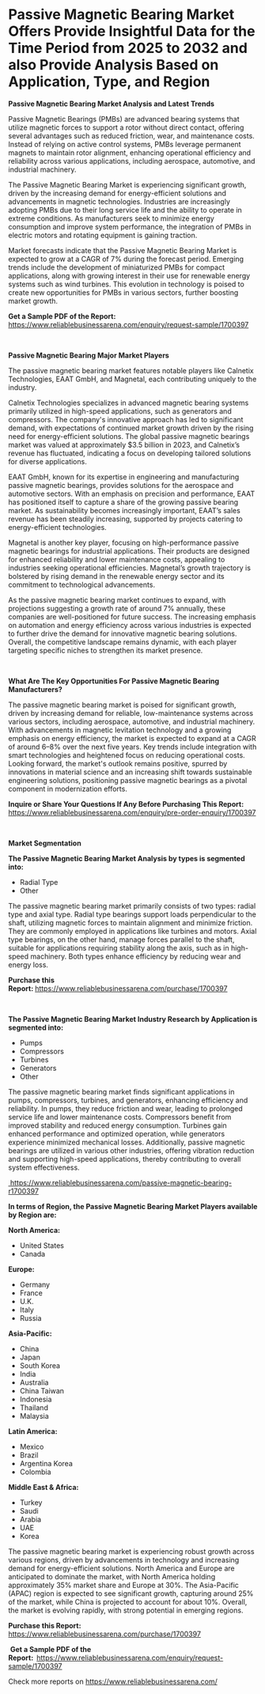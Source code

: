 <p><h1>Passive Magnetic Bearing Market Offers Provide Insightful Data for the Time Period from 2025 to 2032 and also Provide Analysis Based on Application, Type, and Region</h1></p><p><strong>Passive Magnetic Bearing Market Analysis and Latest Trends</strong></p>
<p><p>Passive Magnetic Bearings (PMBs) are advanced bearing systems that utilize magnetic forces to support a rotor without direct contact, offering several advantages such as reduced friction, wear, and maintenance costs. Instead of relying on active control systems, PMBs leverage permanent magnets to maintain rotor alignment, enhancing operational efficiency and reliability across various applications, including aerospace, automotive, and industrial machinery.</p><p>The Passive Magnetic Bearing Market is experiencing significant growth, driven by the increasing demand for energy-efficient solutions and advancements in magnetic technologies. Industries are increasingly adopting PMBs due to their long service life and the ability to operate in extreme conditions. As manufacturers seek to minimize energy consumption and improve system performance, the integration of PMBs in electric motors and rotating equipment is gaining traction.</p><p>Market forecasts indicate that the Passive Magnetic Bearing Market is expected to grow at a CAGR of 7% during the forecast period. Emerging trends include the development of miniaturized PMBs for compact applications, along with growing interest in their use for renewable energy systems such as wind turbines. This evolution in technology is poised to create new opportunities for PMBs in various sectors, further boosting market growth.</p></p>
<p><strong>Get a Sample PDF of the Report:&nbsp;</strong> <a href="https://www.reliablebusinessarena.com/enquiry/request-sample/1700397?utm_campaign=3346&utm_medium=2&utm_source=Github&utm_content=ia&utm_term=27032025&utm_id=passive-magnetic-bearing">https://www.reliablebusinessarena.com/enquiry/request-sample/1700397</a></p>
<p>&nbsp;</p>
<p><strong>Passive Magnetic Bearing Major Market Players</strong></p>
<p><p>The passive magnetic bearing market features notable players like Calnetix Technologies, EAAT GmbH, and Magnetal, each contributing uniquely to the industry. </p><p>Calnetix Technologies specializes in advanced magnetic bearing systems primarily utilized in high-speed applications, such as generators and compressors. The company's innovative approach has led to significant demand, with expectations of continued market growth driven by the rising need for energy-efficient solutions. The global passive magnetic bearings market was valued at approximately $3.5 billion in 2023, and Calnetix’s revenue has fluctuated, indicating a focus on developing tailored solutions for diverse applications.</p><p>EAAT GmbH, known for its expertise in engineering and manufacturing passive magnetic bearings, provides solutions for the aerospace and automotive sectors. With an emphasis on precision and performance, EAAT has positioned itself to capture a share of the growing passive bearing market. As sustainability becomes increasingly important, EAAT’s sales revenue has been steadily increasing, supported by projects catering to energy-efficient technologies.</p><p>Magnetal is another key player, focusing on high-performance passive magnetic bearings for industrial applications. Their products are designed for enhanced reliability and lower maintenance costs, appealing to industries seeking operational efficiencies. Magnetal’s growth trajectory is bolstered by rising demand in the renewable energy sector and its commitment to technological advancements.</p><p>As the passive magnetic bearing market continues to expand, with projections suggesting a growth rate of around 7% annually, these companies are well-positioned for future success. The increasing emphasis on automation and energy efficiency across various industries is expected to further drive the demand for innovative magnetic bearing solutions. Overall, the competitive landscape remains dynamic, with each player targeting specific niches to strengthen its market presence.</p></p>
<p>&nbsp;</p>
<p><strong>What Are The Key Opportunities For Passive Magnetic Bearing Manufacturers?</strong></p>
<p><p>The passive magnetic bearing market is poised for significant growth, driven by increasing demand for reliable, low-maintenance systems across various sectors, including aerospace, automotive, and industrial machinery. With advancements in magnetic levitation technology and a growing emphasis on energy efficiency, the market is expected to expand at a CAGR of around 6–8% over the next five years. Key trends include integration with smart technologies and heightened focus on reducing operational costs. Looking forward, the market's outlook remains positive, spurred by innovations in material science and an increasing shift towards sustainable engineering solutions, positioning passive magnetic bearings as a pivotal component in modernization efforts.</p></p>
<p><strong>Inquire or Share Your Questions If Any Before Purchasing This Report:</strong> <a href="https://www.reliablebusinessarena.com/enquiry/pre-order-enquiry/1700397?utm_campaign=3346&utm_medium=2&utm_source=Github&utm_content=ia&utm_term=27032025&utm_id=passive-magnetic-bearing">https://www.reliablebusinessarena.com/enquiry/pre-order-enquiry/1700397</a></p>
<p>&nbsp;</p>
<p><strong>Market Segmentation</strong></p>
<p><strong>The Passive Magnetic Bearing Market Analysis by types is segmented into:</strong></p>
<p><ul><li>Radial Type</li><li>Other</li></ul></p>
<p><p>The passive magnetic bearing market primarily consists of two types: radial type and axial type. Radial type bearings support loads perpendicular to the shaft, utilizing magnetic forces to maintain alignment and minimize friction. They are commonly employed in applications like turbines and motors. Axial type bearings, on the other hand, manage forces parallel to the shaft, suitable for applications requiring stability along the axis, such as in high-speed machinery. Both types enhance efficiency by reducing wear and energy loss.</p></p>
<p><strong>Purchase this Report:&nbsp;</strong><a href="https://www.reliablebusinessarena.com/purchase/1700397?utm_campaign=3346&utm_medium=2&utm_source=Github&utm_content=ia&utm_term=27032025&utm_id=passive-magnetic-bearing">https://www.reliablebusinessarena.com/purchase/1700397</a></p>
<p>&nbsp;</p>
<p><strong>The Passive Magnetic Bearing Market Industry Research by Application is segmented into:</strong></p>
<p><ul><li>Pumps</li><li>Compressors</li><li>Turbines</li><li>Generators</li><li>Other</li></ul></p>
<p><p>The passive magnetic bearing market finds significant applications in pumps, compressors, turbines, and generators, enhancing efficiency and reliability. In pumps, they reduce friction and wear, leading to prolonged service life and lower maintenance costs. Compressors benefit from improved stability and reduced energy consumption. Turbines gain enhanced performance and optimized operation, while generators experience minimized mechanical losses. Additionally, passive magnetic bearings are utilized in various other industries, offering vibration reduction and supporting high-speed applications, thereby contributing to overall system effectiveness.</p></p>
<p><a href="https://www.reliablebusinessarena.com/passive-magnetic-bearing-r1700397?utm_campaign=3346&utm_medium=2&utm_source=Github&utm_content=ia&utm_term=27032025&utm_id=passive-magnetic-bearing">&nbsp;https://www.reliablebusinessarena.com/passive-magnetic-bearing-r1700397</a></p>
<p><strong>In terms of Region, the Passive Magnetic Bearing Market Players available by Region are:</strong></p>
<p>
    <p> <strong> North America: </strong>
        <ul>
            <li>United States</li>
            <li>Canada</li>
        </ul>
        </p> 
    <p> <strong> Europe: </strong>
        <ul>
            <li>Germany</li>
            <li>France</li>
            <li>U.K.</li>
            <li>Italy</li>
            <li>Russia</li>
        </ul>
        </p> 
    <p> <strong> Asia-Pacific: </strong>
        <ul>
            <li>China</li>
            <li>Japan</li>
            <li>South Korea</li>
            <li>India</li>
            <li>Australia</li>
            <li>China Taiwan</li>
            <li>Indonesia</li>
            <li>Thailand</li>
            <li>Malaysia</li>
        </ul>
        </p> 
    <p> <strong> Latin America: </strong>
        <ul>
            <li>Mexico</li>
            <li>Brazil</li>
            <li>Argentina Korea</li>
            <li>Colombia</li>
        </ul>
        </p> 
    <p> <strong> Middle East & Africa: </strong>
        <ul>
            <li>Turkey</li>
            <li>Saudi</li>
            <li>Arabia</li>
            <li>UAE</li>
            <li>Korea</li>
        </ul>
    </p>
    </p>
<p><p>The passive magnetic bearing market is experiencing robust growth across various regions, driven by advancements in technology and increasing demand for energy-efficient solutions. North America and Europe are anticipated to dominate the market, with North America holding approximately 35% market share and Europe at 30%. The Asia-Pacific (APAC) region is expected to see significant growth, capturing around 25% of the market, while China is projected to account for about 10%. Overall, the market is evolving rapidly, with strong potential in emerging regions.</p></p>
<p><strong>Purchase this Report: </strong><a href="https://www.reliablebusinessarena.com/purchase/1700397?utm_campaign=3346&utm_medium=2&utm_source=Github&utm_content=ia&utm_term=27032025&utm_id=passive-magnetic-bearing">https://www.reliablebusinessarena.com/purchase/1700397</a></p>
<p>&nbsp;<strong>Get a Sample PDF of the Report:&nbsp;&nbsp;</strong><a href="https://www.reliablebusinessarena.com/enquiry/request-sample/1700397?utm_campaign=3346&utm_medium=2&utm_source=Github&utm_content=ia&utm_term=27032025&utm_id=passive-magnetic-bearing">https://www.reliablebusinessarena.com/enquiry/request-sample/1700397</a></p>
<p><strong></strong></p>
<p>Check more reports on <a href="https://www.reliablebusinessarena.com/?utm_campaign=3346&utm_medium=2&utm_source=Github&utm_content=ia&utm_term=27032025&utm_id=passive-magnetic-bearing">https://www.reliablebusinessarena.com/</a></p>